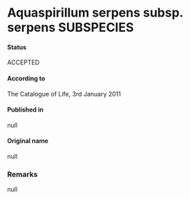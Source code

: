 Aquaspirillum serpens subsp. serpens SUBSPECIES
=======

#### Status
ACCEPTED

#### According to
The Catalogue of Life, 3rd January 2011

#### Published in
null

#### Original name
null

### Remarks
null